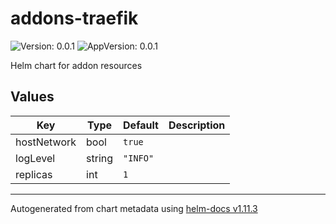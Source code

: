 # addons-traefik

![Version: 0.0.1](https://img.shields.io/badge/Version-0.0.1-informational?style=flat-square) ![AppVersion: 0.0.1](https://img.shields.io/badge/AppVersion-0.0.1-informational?style=flat-square)

Helm chart for addon resources

## Values

| Key | Type | Default | Description |
|-----|------|---------|-------------|
| hostNetwork | bool | `true` |  |
| logLevel | string | `"INFO"` |  |
| replicas | int | `1` |  |

----------------------------------------------
Autogenerated from chart metadata using [helm-docs v1.11.3](https://github.com/norwoodj/helm-docs/releases/v1.11.3)

